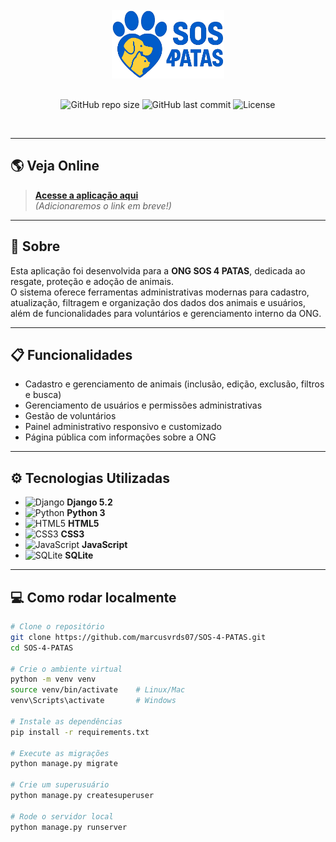 <div align="center">
  <br>
  <img src="base_statics/global/imgs/logoazul.png" width="180" alt="Logo SOS 4 PATAS" style="margin-bottom:16px;"/>
  <p>
    <img alt="GitHub repo size" src="https://img.shields.io/github/repo-size/marcusvrds07/SOS-4-PATAS?color=1954cb">
    <img alt="GitHub last commit" src="https://img.shields.io/github/last-commit/marcusvrds07/SOS-4-PATAS?color=1954cb">
    <img alt="License" src="https://img.shields.io/github/license/marcusvrds07/SOS-4-PATAS?color=1954cb">
  </p>
  <br>
</div>

---

## 🌎 Veja Online

> [**Acesse a aplicação aqui**](https://link-sera-adicionado-em-breve.com)  
> *(Adicionaremos o link em breve!)*

---

## 🚀 Sobre

Esta aplicação foi desenvolvida para a **ONG SOS 4 PATAS**, dedicada ao resgate, proteção e adoção de animais.  
O sistema oferece ferramentas administrativas modernas para cadastro, atualização, filtragem e organização dos dados dos animais e usuários, além de funcionalidades para voluntários e gerenciamento interno da ONG.

---

## 📋 Funcionalidades

- Cadastro e gerenciamento de animais (inclusão, edição, exclusão, filtros e busca)
- Gerenciamento de usuários e permissões administrativas
- Gestão de voluntários
- Painel administrativo responsivo e customizado
- Página pública com informações sobre a ONG

---

## ⚙️ Tecnologias Utilizadas

- ![Django](https://img.shields.io/badge/-Django-092E20?style=flat&logo=django&logoColor=white) **Django 5.2**
- ![Python](https://img.shields.io/badge/-Python-3776AB?style=flat&logo=python&logoColor=white) **Python 3**
- ![HTML5](https://img.shields.io/badge/-HTML5-E34F26?style=flat&logo=html5&logoColor=white) **HTML5**
- ![CSS3](https://img.shields.io/badge/-CSS3-1572B6?style=flat&logo=css3&logoColor=white) **CSS3**
- ![JavaScript](https://img.shields.io/badge/-JavaScript-F7DF1E?style=flat&logo=javascript&logoColor=black) **JavaScript**
- ![SQLite](https://img.shields.io/badge/-SQLite-003B57?style=flat&logo=sqlite&logoColor=white) **SQLite**

---

## 💻 Como rodar localmente

```bash
# Clone o repositório
git clone https://github.com/marcusvrds07/SOS-4-PATAS.git
cd SOS-4-PATAS

# Crie o ambiente virtual
python -m venv venv
source venv/bin/activate    # Linux/Mac
venv\Scripts\activate       # Windows

# Instale as dependências
pip install -r requirements.txt

# Execute as migrações
python manage.py migrate

# Crie um superusuário
python manage.py createsuperuser

# Rode o servidor local
python manage.py runserver
